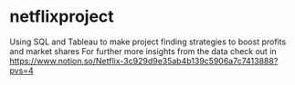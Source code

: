 # netflixproject
Using SQL and Tableau to make project finding strategies to boost profits and market shares
For further more insights from the data check out in https://www.notion.so/Netflix-3c929d9e35ab4b139c5906a7c7413888?pvs=4
